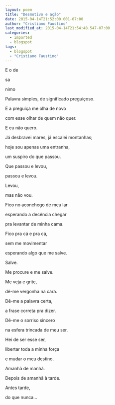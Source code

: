 ```yaml
---
layout: poem
title: "Desmotivo e ação"
date: 2015-04-14T21:52:00.001-07:00
author: "Cristiano Faustino"
last_modified_at: 2015-04-14T21:54:48.547-07:00
categories:
  - imported
  - blogspot
tags:
  - blogspot
  - "Cristiano Faustino"
---
```


E o de

sa

nimo

Palavra simples, de significado preguiçoso.

E a preguiça me olha de novo

com esse olhar de quem não quer.

E eu não quero.

Já desbravei mares, já escalei montanhas;

hoje sou apenas uma entranha,

um suspiro do que passou.

Que passou e levou,

passou e levou.

Levou,

mas não vou.

Fico no aconchego de meu lar

esperando a decência chegar

pra levantar de minha cama.

Fico pra cá e pra cá,

sem me movimentar

esperando algo que me salve.

Salve.

Me procure e me salve.

Me veja e grite,

dê-me vergonha na cara.

Dê-me a palavra certa,

a frase correta pra dizer.

Dê-me o sorriso sincero

na esfera trincada de meu ser.

Hei de ser esse ser,

libertar toda a minha força

e mudar o meu destino.

Amanhã de manhã.

Depois de amanhã à tarde.

Antes tarde,

do que nunca...